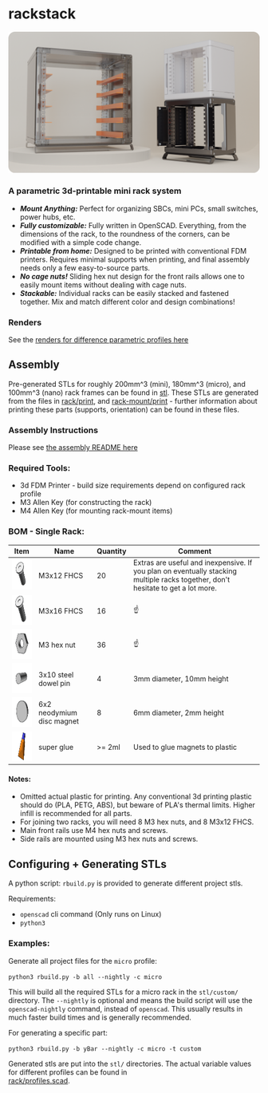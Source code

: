 # rackstack

![display](media/renders/rackDisplayRounded.png)

### A parametric 3d-printable mini rack system
- ***Mount Anything:*** Perfect for organizing SBCs, mini PCs, small switches, power hubs, etc.
- ***Fully customizable:*** Fully written in OpenSCAD. Everything, from the dimensions of the rack, to the roundness of the corners, can be modified with a simple code change.
- ***Printable from home:*** Designed to be printed with conventional FDM printers. Requires minimal supports when printing, and final assembly needs only a few easy-to-source parts. 
- ***No cage nuts!*** Sliding hex nut design for the front rails allows one to easily mount items without dealing with cage nuts.
- ***Stackable:*** Individual racks can be easily stacked and fastened together. Mix and match different color and design combinations!

### Renders
See the [renders for difference parametric profiles here](media/renders)

## Assembly

Pre-generated STLs for roughly 200mm^3 (mini), 180mm^3 (micro), and 100mm^3 (nano) rack frames can be found in [stl](stl).
These STLs are generated from the files in [rack/print](rack/print), and [rack-mount/print](rack-mount/print) - further information about printing these parts 
(supports, orientation) can be found in these files.

### Assembly Instructions
Please see [the assembly README here](./assembly-guide)

### Required Tools:
- 3d FDM Printer - build size requirements depend on configured rack profile
- M3 Allen Key (for constructing the rack)
- M4 Allen Key (for mounting rack-mount items)

### BOM - Single Rack:

| Item                                                          | Name                      | Quantity | Comment                                                                                                                          |
|---------------------------------------------------------------|---------------------------|----------|----------------------------------------------------------------------------------------------------------------------------------|
| <img src="media/bom/fhcs_medium.gif"  height="60" width="72"> | M3x12 FHCS                | 20       | Extras are useful and inexpensive. If you plan on eventually stacking multiple racks together, don't hesitate to get a lot more. |
| <img src="media/bom/fhcs_long.gif"  height="60" width="72">   | M3x16 FHCS                | 16       | ☝️                                                                                                                               |
| <img src="media/bom/hex_nut.gif"  height="60" width="72">     | M3 hex nut                | 36       | ☝️                                                                                                                               |
| <img src="media/bom/dowel.gif"  height="60" width="72">       | 3x10 steel dowel pin      | 4        | 3mm diameter, 10mm height                                                                                                        |
| <img src="media/bom/magnet.gif"  height="60" width="72">      | 6x2 neodymium disc magnet | 8        | 6mm diameter, 2mm height                                                                                                         |
| <img src="media/bom/glue.gif"  height="60" width="72">        | super glue                | \>= 2ml  | Used to glue magnets to plastic                                                                                                  |
 
#### Notes: 

- Omitted actual plastic for printing. Any conventional 3d printing plastic should do (PLA, PETG, ABS),
but beware of PLA's thermal limits. Higher infill is recommended for all parts.
- For joining two racks, you will need 8 M3 hex nuts, and 8 M3x12 FHCS.
- Main front rails use M4 hex nuts and screws.
- Side rails are mounted using M3 hex nuts and screws.


## Configuring + Generating STLs
A python script: `rbuild.py` is provided to generate different project stls.

Requirements:
  - `openscad` cli command (Only runs on Linux)
  - `python3`

### Examples:
Generate all project files for the `micro` profile:

`python3 rbuild.py -b all --nightly -c micro`

This will build all the required STLs for a micro rack in the `stl/custom/` directory. The `--nightly` is optional and
means the build script will use the `openscad-nightly` command, instead of `openscad`. This usually results in much
faster build times and is generally recommended.

For generating a specific part: 

`python3 rbuild.py -b yBar --nightly -c micro -t custom`

Generated stls are put into the `stl/` directories. The actual variable values for different profiles can be found in  
[rack/profiles.scad](rack/profiles.scad).